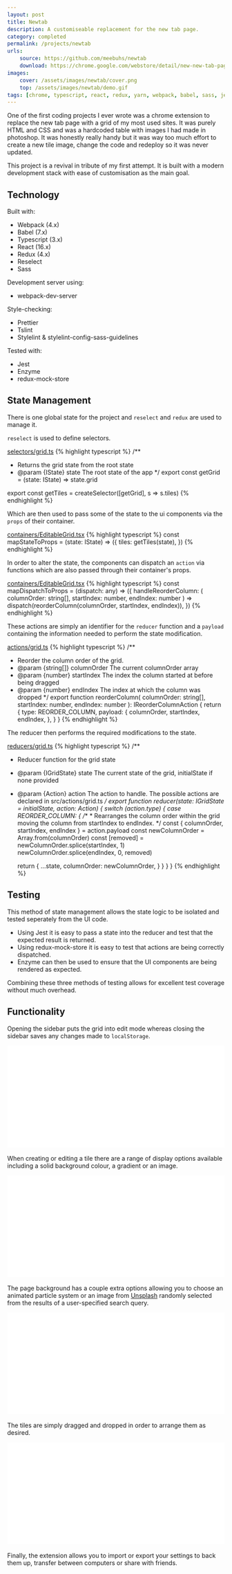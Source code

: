 ```yaml
---
layout: post
title: Newtab
description: A customiseable replacement for the new tab page.
category: completed
permalink: /projects/newtab
urls:
    source: https://github.com/meebuhs/newtab
    download: https://chrome.google.com/webstore/detail/new-new-tab-page/eonojphadknncejoaegdigoaonfpjbmo
images:
    cover: /assets/images/newtab/cover.png
    top: /assets/images/newtab/demo.gif
tags: [chrome, typescript, react, redux, yarn, webpack, babel, sass, jest, enzyme, stylelint, tslint, prettier]
---
```


One of the first coding projects I ever wrote was a chrome extension to replace the new tab page with a grid of my most used sites. It was purely HTML and CSS and was a hardcoded table with images I had made in photoshop. It was honestly really handy but it was way too much effort to create a new tile image, change the code and redeploy so it was never updated.  

This project is a revival in tribute of my first attempt. It is built with a modern development stack with ease of customisation as the main goal.

## Technology

Built with:
 - Webpack (4.x)
 - Babel (7.x)
 - Typescript (3.x)
 - React (16.x)
 - Redux (4.x)
 - Reselect
 - Sass

Development server using:
 - webpack-dev-server

Style-checking:
 - Prettier
 - Tslint
 - Stylelint & stylelint-config-sass-guidelines

Tested with:
 - Jest
 - Enzyme
 - redux-mock-store

## State Management

There is one global state for the project and `reselect` and `redux` are used to manage it. 

`reselect` is used to define selectors.

[selectors/grid.ts](https://github.com/Meebuhs/newtab/blob/master/src/newtab/selectors/grid.ts)
{% highlight typescript %}
/**
 * Returns the grid state from the root state
 * @param {IState} state The root state of the app
 */
export const getGrid = (state: IState) => state.grid

export const getTiles = createSelector([getGrid], s => s.tiles)
{% endhighlight %}

Which are then used to pass some of the state to the ui components via the `props` of their container.

[containers/EditableGrid.tsx](https://github.com/Meebuhs/newtab/blob/master/src/newtab/containers/EditableGrid.tsx)
{% highlight typescript %}
const mapStateToProps = (state: IState) => ({
  tiles: getTiles(state),
})
{% endhighlight %}

In order to alter the state, the components can dispatch an `action` via functions which are also passed through their container's props. 

[containers/EditableGrid.tsx](https://github.com/Meebuhs/newtab/blob/master/src/newtab/containers/EditableGrid.tsx)
{% highlight typescript %}
const mapDispatchToProps = (dispatch: any) => ({
  handleReorderColumn: (
    columnOrder: string[],
    startIndex: number,
    endIndex: number
  ) => dispatch(reorderColumn(columnOrder, startIndex, endIndex)),
})
{% endhighlight %}

These actions are simply an identifier for the `reducer` function and a `payload` containing the information needed to perform the state modification.

[actions/grid.ts](https://github.com/Meebuhs/newtab/blob/master/src/newtab/actions/grid.ts)
{% highlight typescript %}
/**
 * Reorder the column order of the grid.
 * @param {string[]} columnOrder The current columnOrder array
 * @param {number} startIndex The index the column started at before being dragged
 * @param {number} endIndex The index at which the column was dropped
 */
export function reorderColumn(
  columnOrder: string[],
  startIndex: number,
  endIndex: number
): IReorderColumnAction {
  return {
    type: REORDER_COLUMN,
    payload: {
      columnOrder,
      startIndex,
      endIndex,
    },
  }
}
{% endhighlight %}

The reducer then performs the required modifications to the state.

[reducers/grid.ts](https://github.com/Meebuhs/newtab/blob/master/src/newtab/reducers/grid.ts)
{% highlight typescript %}
/**
 * Reducer function for the grid state
 * @param {IGridState} state The current state of the grid, initialState if none provided
 * @param {Action} action The action to handle. The possible actions are declared in src/actions/grid.ts
 */
export function reducer(state: IGridState = initialState, action: Action) {
  switch (action.type) {
    case REORDER_COLUMN: {
      /**
       * Rearranges the column order within the grid moving the column from startIndex to endIndex.
       */
      const { columnOrder, startIndex, endIndex } = action.payload
      const newColumnOrder = Array.from(columnOrder)
      const [removed] = newColumnOrder.splice(startIndex, 1)
      newColumnOrder.splice(endIndex, 0, removed)

      return {
        ...state,
        columnOrder: newColumnOrder,
      }
    }
  }
}
{% endhighlight %}

## Testing

This method of state management allows the state logic to be isolated and tested seperately from the UI code. 
- Using Jest it is easy to pass a state into the reducer and test that the expected result is returned. 
- Using redux-mock-store it is easy to test that actions are being correctly dispatched.
- Enzyme can then be used to ensure that the UI components are being rendered as expected.

Combining these three methods of testing allows for excellent test coverage without much overhead.

## Functionality

Opening the sidebar puts the grid into edit mode whereas closing the sidebar saves any changes made to `localStorage`.

<a href="/assets/images/newtab/edit-tile.png">
    <img src="/assets/images/blank.png" alt="newtab - create or edit a tile" data-echo="/assets/images/newtab/edit-tile.png" />
</a>

When creating or editing a tile there are a range of display options available including a solid background colour, a gradient or an image.

<a href="/assets/images/newtab/animated-backgrounds.png">
    <img src="/assets/images/blank.png" alt="newtab - page background options" data-echo="/assets/images/newtab/animated-backgrounds.png" />
</a>

The page background has a couple extra options allowing you to choose an animated particle system or an image from [Unsplash](https://unsplash.com/) randomly selected from the results of a user-specified search query.

<a href="/assets/images/newtab/drag-tile.png">
    <img src="/assets/images/blank.png" alt="newtab - drag and drop reordering" data-echo="/assets/images/newtab/drag-tile.png" />
</a>

The tiles are simply dragged and dropped in order to arrange them as desired.

<a href="/assets/images/newtab/restore-settings.png">
    <img src="/assets/images/blank.png" alt="newtab - drag and drop reordering" data-echo="/assets/images/newtab/restore-settings.png" />
</a>

Finally, the extension allows you to import or export your settings to back them up, transfer between computers or share with friends.